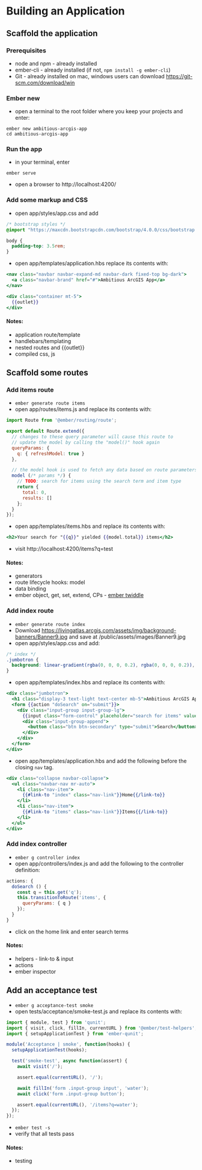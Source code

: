 # Building an Application

## Scaffold the application

### Prerequisites

- node and npm - already installed
- ember-cli - already installed (if not, `npm install -g ember-cli`)
- Git - already installed on mac, windows users can download https://git-scm.com/download/win

### Ember new
- open a terminal to the root folder where you keep your projects and enter:
```shell
ember new ambitious-arcgis-app
cd ambitious-arcgis-app
```

### Run the app
- in your terminal, enter
```shell
ember serve
```
- open a browser to http://localhost:4200/

### Add some markup and CSS
- open app/styles/app.css and add

```css
/* bootstrap styles */
@import "https://maxcdn.bootstrapcdn.com/bootstrap/4.0.0/css/bootstrap.min.css";

body {
  padding-top: 3.5rem;
}
```

- open app/templates/application.hbs replace its contents with:

```hbs
<nav class="navbar navbar-expand-md navbar-dark fixed-top bg-dark">
  <a class="navbar-brand" href="#">Ambitious ArcGIS App</a>
</nav>

<div class="container mt-5">
  {{outlet}}
</div>
```

#### Notes:
- application route/template
- handlebars/templating
- nested routes and {{outlet}}
- compiled css, js

## Scaffold some routes

### Add items route
- `ember generate route items`
- open app/routes/items.js and replace its contents with:

```js
import Route from '@ember/routing/route';

export default Route.extend({
  // changes to these query parameter will cause this route to
  // update the model by calling the "model()" hook again
  queryParams: {
    q: { refreshModel: true }
  },

  // the model hook is used to fetch any data based on route parameters
  model (/* params */) {
    // TODO: search for items using the search term and item type
    return {
      total: 0,
      results: []
    };
  }
});
```

- open app/templates/items.hbs and replace its contents with:

```hbs
<h2>Your search for "{{q}}" yielded {{model.total}} items</h2>
```

- visit http://localhost:4200/items?q=test

#### Notes:
- generators
- route lifecycle hooks: model
- data binding
- ember object, get, set, extend, CPs - [ember twiddle](https://ember-twiddle.com/38e642b4a4f9b5ea748965f0bd9152ab?numColumns=2&openFiles=routes.application.js%2Ccontrollers.application.js)

### Add index route
- `ember generate route index`
- Download https://livingatlas.arcgis.com/assets/img/background-banners/Banner9.jpg and save at /public/assets/images/Banner9.jpg
- open app/styles/app.css and add:

```css
/* index */
.jumbotron {
  background: linear-gradient(rgba(0, 0, 0, 0.2), rgba(0, 0, 0, 0.2)), url(./images/Banner9.jpg) center top/cover no-repeat;
}
```

- open app/templates/index.hbs and replace its contents with:

```hbs
<div class="jumbotron">
  <h1 class="display-3 text-light text-center mb-5">Ambitious ArcGIS App</h1>
  <form {{action "doSearch" on="submit"}}>
    <div class="input-group input-group-lg">
      {{input class="form-control" placeholder="search for items" value=q}}
      <div class="input-group-append">
        <button class="btn btn-secondary" type="submit">Search</button>
      </div>
    </div>
  </form>
</div>
```

- open app/templates/application.hbs and add the following before the closing `nav` tag.

```hbs
<div class="collapse navbar-collapse">
  <ul class="navbar-nav mr-auto">
    <li class="nav-item">
      {{#link-to "index" class="nav-link"}}Home{{/link-to}}
    </li>
    <li class="nav-item">
      {{#link-to "items" class="nav-link"}}Items{{/link-to}}
    </li>
  </ul>
</div>
```

### Add index controller
- `ember g controller index`
- open app/controllers/index.js and add the following to the controller definition:

```js
actions: {
  doSearch () {
    const q = this.get('q');
    this.transitionToRoute('items', {
      queryParams: { q }
    });
  }
}
```

- click on the home link and enter search terms

#### Notes:
- helpers - link-to & input
- actions
- ember inspector

## Add an acceptance test

- `ember g acceptance-test smoke`
- open tests/acceptance/smoke-test.js and replace its contents with:

```js
import { module, test } from 'qunit';
import { visit, click, fillIn, currentURL } from '@ember/test-helpers';
import { setupApplicationTest } from 'ember-qunit';

module('Acceptance | smoke', function(hooks) {
  setupApplicationTest(hooks);

  test('smoke-test', async function(assert) {
    await visit('/');

    assert.equal(currentURL(), '/');

    await fillIn('form .input-group input', 'water');
    await click('form .input-group button');

    assert.equal(currentURL(), '/items?q=water');
  });
});

```

- `ember test -s`
- verify that all tests pass

#### Notes:
- testing
